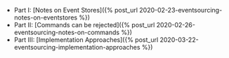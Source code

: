 - Part I: [Notes on Event Stores]({% post_url 2020-02-23-eventsourcing-notes-on-eventstores %})
- Part II: [Commands can be rejected]({% post_url 2020-02-26-eventsourcing-notes-on-commands %})
- Part III: [Implementation Approaches]({% post_url 2020-03-22-eventsourcing-implementation-approaches %})